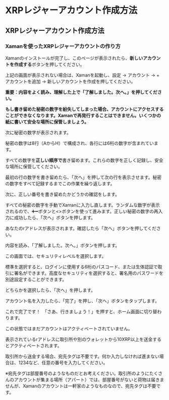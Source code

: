 # XRPレジャーアカウント作成方法

## XRPレジャーアカウント作成方法

### Xamanを使ったXRPレジャーアカウントの作り方

Xamanのインストールが完了し、このページが表示されたら、**新しいアカウントを作成する**ボタンを押してください。

上記の画面が表示されない場合は、Xamanを起動し、設定 -> アカウント -> + アカウントを追加 -> 新しいアカウントを作成を押してください。

**重要：内容をよく読み、理解した上で「了解しました。次へ。」を押してください。**

**もし書き留めた秘密の数字を紛失してしまった場合、アカウントにアクセスすることができなくなります。Xamanで再発行することはできません。いくつかの紙に書いて安全な場所に保管しましょう。**

次に秘密の数字が表示されます。

秘密の数字は8行（AからH）で構成され、各行には6桁の数字が含まれています。

すべての数字を**正しい順序で**書き留めます。これらの数字を正しく記録し、安全な場所に保管してください。

最初の行の数字を書き留めたら、「次へ」を押して次の行を表示させます。秘密の数字をすべて記録するまでこの作業を繰り返します。

次に、正しい番号を書き留めたかどうかの確認をします。

すべての秘密の数字を手動でXamanに入力し直します。ランダムな数字が表示されるので、➕➖ボタンと<>ボタンを使って進みます。正しい秘密の数字の再入力に成功したら、「次へ」ボタンを押します。

あなたのrアドレスが表示されます。確認したら「次へ」ボタンを押してください。

内容を読み、「了解しました。次へ。」ボタンを押します。

この画面では、セキュリティレベルを選択します。

標準を選択すると、ログインに使用する6桁のパスコード、または生体認証で取引に署名ができます。高度なセキュリティを選択すると、署名用のパスワードを別途設定することができます。

どちらかを選択したら、「次へ」を押します。

アカウント名を入力したら、「完了」を押し、「次へ」ボタンをタップします。

これで完了です！　「さあ、行きましょう！」を押すと、ホーム画面に切り替わります。

この状態ではまだアカウントはアクティベートされていません。

表示されているrアドレスに取引所や別のウォレットから10XRP以上を送金するとアクティベートされます。

取引所から送金する場合、宛先タグは不要です。何か入力しなければ進まない場合は、1234など、任意の番号を入力してください。

※宛先タグは部屋番号のようなものだとお考えください。取引所のようにたくさんのアカウントが集まる場所（アパート）では、部屋番号がないと荷物は届きませんが、Xamanのアカウントは一軒家のようなものなので、宛先タグは不要です。
